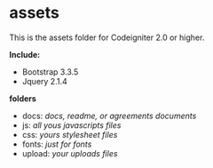 # assets

This is the assets folder for Codeigniter 2.0 or higher.

**Include:**
* Bootstrap 3.3.5
* Jquery 2.1.4

**folders**

* docs: *docs, readme, or agreements documents*
* js: *all yous javascripts files*
* css: *yours stylesheet files*
* fonts: *just for fonts*
* upload: *your uploads files*
